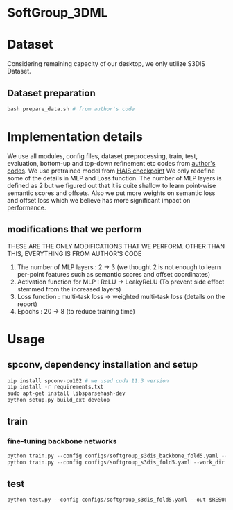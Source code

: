 SoftGroup_3DML
================
# Dataset
Considering remaining capacity of our desktop, we only utilize S3DIS Dataset.
## Dataset preparation
```python
bash prepare_data.sh # from author's code
```

# Implementation details
We use all modules, config files, dataset preprocessing, train, test, evaluation, bottom-up and top-down refinement etc codes from [author's codes](https://github.com/thangvubk/SoftGroup).
We use pretrained model from [HAIS checkpoint](https://github.com/hustvl/HAIS)
We only redefine some of the details in MLP and Loss function. The number of MLP layers is defined as 2 but we figured out that it is quite shallow to learn point-wise semantic scores and offsets. Also we put more weights on semantic loss and offset loss which we believe has more significant impact on performance. 

## modifications that we perform
THESE ARE THE ONLY MODIFICATIONS THAT WE PERFORM. OTHER THAN THIS, EVERYTHING IS FROM AUTHOR'S CODE
1. The number of MLP layers : 2 -> 3 (we thought 2 is not enough to learn per-point features such as semantic scores and offset coordinates)
2. Activation function for MLP : ReLU -> LeakyReLU (To prevent side effect stemmed from the increased layers)
3. Loss function : multi-task loss -> weighted multi-task loss (details on the report)
4. Epochs : 20 -> 8 (to reduce training time)
# Usage

## spconv, dependency installation and setup
```python
pip install spconv-cu102 # we used cuda 11.3 version
pip install -r requirements.txt
sudo apt-get install libsparsehash-dev
python setup.py build_ext develop
```

## train
### fine-tuning backbone networks
```python
python train.py --config configs/softgroup_s3dis_backbone_fold5.yaml --work_dir $WORK_DIR --skip_validate # from author's code
python train.py --config configs/softgroup_s3dis_fold5.yaml --work_dir $WORK_DIR --skip_validate # from author's code
```

## test

```python
python test.py --config configs/softgroup_s3dis_fold5.yaml --out $RESULT --checkpoint $CHECKPOINT # from author's code
```
